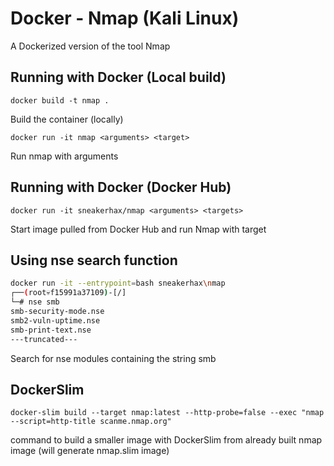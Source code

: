 # Docker - Nmap (Kali Linux)

A Dockerized version of the tool Nmap

## Running with Docker (Local build)

```
docker build -t nmap .
```

Build the container (locally)

```
docker run -it nmap <arguments> <target>
```

Run nmap with arguments

## Running with Docker (Docker Hub)

```
docker run -it sneakerhax/nmap <arguments> <targets>
```

Start image pulled from Docker Hub and run Nmap with target

## Using nse search function

```bash
docker run -it --entrypoint=bash sneakerhax\nmap
┌──(root💀f15991a37109)-[/]
└─# nse smb
smb-security-mode.nse
smb2-vuln-uptime.nse
smb-print-text.nse
---truncated---
```

Search for nse modules containing the string smb

## DockerSlim

```
docker-slim build --target nmap:latest --http-probe=false --exec "nmap --script=http-title scanme.nmap.org"
```
command to build a smaller image with DockerSlim from already built nmap image (will generate nmap.slim image)
